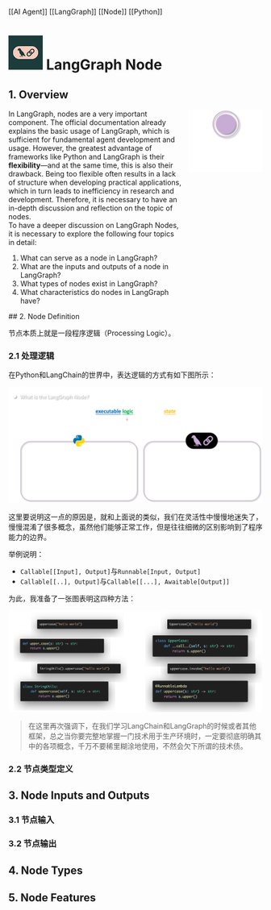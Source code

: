 [[AI Agent]] [[LangGraph]] [[Node]] [[Python]]

# ![](./resources/langgraph.jpeg) LangGraph Node

## 1. Overview

<div style="display: flex; align-items: flex-start;">
  <div style="flex: 7; padding-right: 1em;">
      In LangGraph, nodes are a very important component. The official documentation already explains the basic usage of LangGraph, which is sufficient for fundamental agent development and usage. However, the greatest advantage of frameworks like Python and LangGraph is their <b>flexibility</b>—and at the same time, this is also their drawback. Being too flexible often results in a lack of structure when developing practical applications, which in turn leads to inefficiency in research and development. Therefore, it is necessary to have an in-depth discussion and reflection on the topic of nodes.<br />
      To have a deeper discussion on LangGraph Nodes, it is necessary to explore the following four topics in detail:<br />
      <ol>
        <li>What can serve as a node in LangGraph?</li>
        <li>What are the inputs and outputs of a node in LangGraph?</li>
        <li>What types of nodes exist in LangGraph?</li>
        <li>What characteristics do nodes in LangGraph have?</li>
      </ol>
  </div>
  <div style="flex: 3;">
    <img src="./resources/LangGraph-Node.png" alt="LangGraph Node" style="max-width: 100%; height: auto;" />
  </div>
</div>
## 2. Node Definition

节点本质上就是一段程序逻辑（Processing Logic）。

### 2.1 处理逻辑

在Python和LangChain的世界中，表达逻辑的方式有如下图所示：

![](./resources/node-process-logic.png)

这里要说明这一点的原因是，就和上面说的类似，我们在灵活性中慢慢地迷失了，慢慢混淆了很多概念，虽然他们能够正常工作，但是往往细微的区别影响到了程序能力的边界。

举例说明：

- `Callable[[Input], Output]`与`Runnable[Input, Output]`
- `Callable[[..], Output]`与`Callable[[...], Awaitable[Output]]`

为此，我准备了一张图表明这四种方法：

![](./resources/process-logic-example.png)

>  在这里再次强调下，在我们学习LangChain和LangGraph的时候或者其他框架，总之当你要完整地掌握一门技术用于生产环境时，一定要彻底明确其中的各项概念，千万不要稀里糊涂地使用，不然会欠下所谓的技术债。

### 2.2 节点类型定义



## 3. Node Inputs and Outputs

### 3.1 节点输入

### 3.2 节点输出

## 4. Node Types

## 5. Node Features

